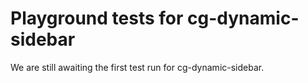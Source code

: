 # Playground tests for cg-dynamic-sidebar
We are still awaiting the first test run for cg-dynamic-sidebar.
